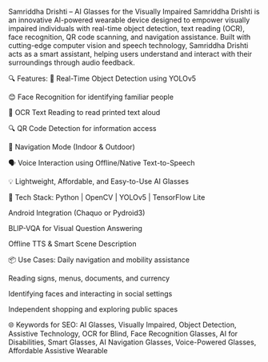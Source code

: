 Samriddha Drishti – AI Glasses for the Visually Impaired
Samriddha Drishti is an innovative AI-powered wearable device designed to empower visually impaired individuals with real-time object detection, text reading (OCR), face recognition, QR code scanning, and navigation assistance. Built with cutting-edge computer vision and speech technology, Samriddha Drishti acts as a smart assistant, helping users understand and interact with their surroundings through audio feedback.

🔍 Features:
🎯 Real-Time Object Detection using YOLOv5

😊 Face Recognition for identifying familiar people

📄 OCR Text Reading to read printed text aloud

🔍 QR Code Detection for information access

🧭 Navigation Mode (Indoor & Outdoor)

🗣️ Voice Interaction using Offline/Native Text-to-Speech

💡 Lightweight, Affordable, and Easy-to-Use AI Glasses

🚀 Tech Stack:
Python | OpenCV | YOLOv5 | TensorFlow Lite

Android Integration (Chaquo or Pydroid3)

BLIP-VQA for Visual Question Answering

Offline TTS & Smart Scene Description

📦 Use Cases:
Daily navigation and mobility assistance

Reading signs, menus, documents, and currency

Identifying faces and interacting in social settings

Independent shopping and exploring public spaces

🌐 Keywords for SEO:
AI Glasses, Visually Impaired, Object Detection, Assistive Technology, OCR for Blind, Face Recognition Glasses, AI for Disabilities, Smart Glasses, AI Navigation Glasses, Voice-Powered Glasses, Affordable Assistive Wearable

